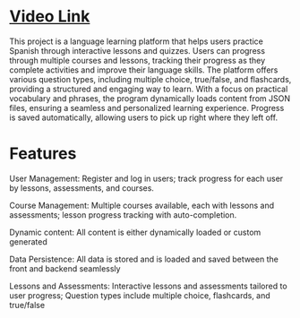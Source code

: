 # [Video Link](https://youtu.be/IOKqN_aZ444)

This project is a language learning platform that helps users practice Spanish through interactive lessons and quizzes. Users can progress through multiple courses and lessons, tracking their progress as they complete activities and improve their language skills. The platform offers various question types, including multiple choice, true/false, and flashcards, providing a structured and engaging way to learn. With a focus on practical vocabulary and phrases, the program dynamically loads content from JSON files, ensuring a seamless and personalized learning experience. Progress is saved automatically, allowing users to pick up right where they left off.


# Features

User Management: Register and log in users; track progress for each user by lessons, assessments, and courses.

Course Management: Multiple courses available, each with lessons and assessments; lesson progress tracking with auto-completion.

Dynamic content: All content is either dynamically loaded or custom generated

Data Persistence: All data is stored and is loaded and saved between the front and backend seamlessly

Lessons and Assessments: Interactive lessons and assessments tailored to user progress; Question types include multiple choice, flashcards, and true/false
